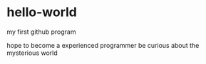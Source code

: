 # hello-world
my first github program

hope to become a experienced programmer
be curious about the mysterious world
